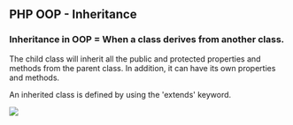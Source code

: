 ## PHP OOP - Inheritance

### Inheritance in OOP = When a class derives from another class.

The child class will inherit all the public and protected properties and methods from the parent class. In addition, it can have its own properties and methods.

An inherited class is defined by using the 'extends' keyword.

![](https://cdn-images-1.medium.com/max/1080/1*gRily1Y6mlrOETJeKRgvgw.png)